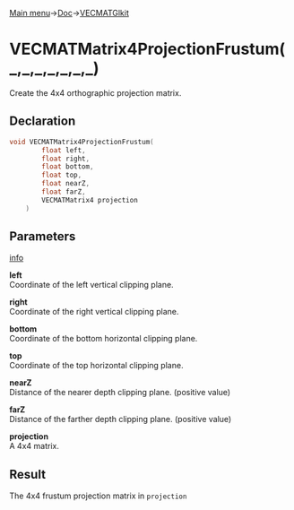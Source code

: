 [Main menu](../../../Readme.md)->[Doc](../../VECMATKit.md)->[VECMATGlkit](../VECMATGlkit.md)

# VECMATMatrix4ProjectionFrustum(\_,\_,\_,\_,\_,\_,\_)
Create the 4x4 orthographic projection matrix.

## **Declaration**
```C
void VECMATMatrix4ProjectionFrustum(
		float left,
		float right,
		float bottom,
		float top,
		float nearZ,
		float farZ,
		VECMATMatrix4 projection
	)
```


## **Parameters**
[info](https://www.khronos.org/registry/OpenGL-Refpages/gl2.1/xhtml/glFrustum.xml)

**left**  
Coordinate of the left vertical clipping plane.

**right**  
Coordinate of the right vertical clipping plane.

**bottom**  
Coordinate of the bottom horizontal clipping plane.

**top**  
Coordinate of the top horizontal clipping plane.

**nearZ**  
Distance of the nearer depth clipping plane. (positive value)

**farZ**  
Distance of the farther depth clipping plane. (positive value)

**projection**  
A 4x4 matrix.

## **Result**
The 4x4 frustum projection matrix in `projection`
